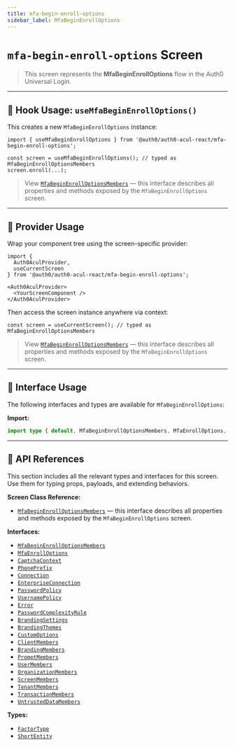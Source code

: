 ```yaml
---
title: mfa-begin-enroll-options
sidebar_label: MfaBeginEnrollOptions
---
```


# `mfa-begin-enroll-options` Screen

> This screen represents the **MfaBeginEnrollOptions** flow in the Auth0 Universal Login.

---

## 🔹 Hook Usage: `useMfaBeginEnrollOptions()`

This creates a new `MfaBeginEnrollOptions` instance:

```tsx
import { useMfaBeginEnrollOptions } from '@auth0/auth0-acul-react/mfa-begin-enroll-options';

const screen = useMfaBeginEnrollOptions(); // typed as MfaBeginEnrollOptionsMembers
screen.enroll(...);
```

> View [`MfaBeginEnrollOptionsMembers`](https://auth0.github.io/universal-login/interfaces/Classes.MfaBeginEnrollOptionsMembers.html) — this interface describes all properties and methods exposed by the `MfaBeginEnrollOptions` screen.

---

## 🔹 Provider Usage

Wrap your component tree using the screen-specific provider:

```tsx
import {
  Auth0AculProvider,
  useCurrentScreen
} from '@auth0/auth0-acul-react/mfa-begin-enroll-options';

<Auth0AculProvider>
  <YourScreenComponent />
</Auth0AculProvider>
```

Then access the screen instance anywhere via context:

```tsx
const screen = useCurrentScreen(); // typed as MfaBeginEnrollOptionsMembers
```

> View [`MfaBeginEnrollOptionsMembers`](https://auth0.github.io/universal-login/interfaces/Classes.MfaBeginEnrollOptionsMembers.html) — this interface describes all properties and methods exposed by the `MfaBeginEnrollOptions` screen.

---

## 🔹 Interface Usage

The following interfaces and types are available for `MfaBeginEnrollOptions`:

**Import:**

```ts
import type { default, MfaBeginEnrollOptionsMembers, MfaEnrollOptions, FactorType, CaptchaContext, PhonePrefix, Connection, EnterpriseConnection, PasswordPolicy, UsernamePolicy, Error, PasswordComplexityRule, BrandingSettings, BrandingThemes, CustomOptions, ShortEntity, ClientMembers, BrandingMembers, PromptMembers, UserMembers, OrganizationMembers, ScreenMembers, TenantMembers, TransactionMembers, UntrustedDataMembers } from '@auth0/auth0-acul-react/mfa-begin-enroll-options';
```

---

## 🔸 API References

This section includes all the relevant types and interfaces for this screen. Use them for typing props, payloads, and extending behaviors.

**Screen Class Reference:**  
- [`MfaBeginEnrollOptionsMembers`](https://auth0.github.io/universal-login/interfaces/Classes.MfaBeginEnrollOptionsMembers.html) — this interface describes all properties and methods exposed by the `MfaBeginEnrollOptions` screen.

**Interfaces:**
- [`MfaBeginEnrollOptionsMembers`](https://auth0.github.io/universal-login/interfaces/Classes.MfaBeginEnrollOptionsMembers.html)
- [`MfaEnrollOptions`](https://auth0.github.io/universal-login/interfaces/Classes.MfaEnrollOptions.html)
- [`CaptchaContext`](https://auth0.github.io/universal-login/interfaces/Classes.CaptchaContext.html)
- [`PhonePrefix`](https://auth0.github.io/universal-login/interfaces/Classes.PhonePrefix.html)
- [`Connection`](https://auth0.github.io/universal-login/interfaces/Classes.Connection.html)
- [`EnterpriseConnection`](https://auth0.github.io/universal-login/interfaces/Classes.EnterpriseConnection.html)
- [`PasswordPolicy`](https://auth0.github.io/universal-login/interfaces/Classes.PasswordPolicy.html)
- [`UsernamePolicy`](https://auth0.github.io/universal-login/interfaces/Classes.UsernamePolicy.html)
- [`Error`](https://auth0.github.io/universal-login/interfaces/Classes.Error.html)
- [`PasswordComplexityRule`](https://auth0.github.io/universal-login/interfaces/Classes.PasswordComplexityRule.html)
- [`BrandingSettings`](https://auth0.github.io/universal-login/interfaces/Classes.BrandingSettings.html)
- [`BrandingThemes`](https://auth0.github.io/universal-login/interfaces/Classes.BrandingThemes.html)
- [`CustomOptions`](https://auth0.github.io/universal-login/interfaces/Classes.CustomOptions.html)
- [`ClientMembers`](https://auth0.github.io/universal-login/interfaces/Classes.ClientMembers.html)
- [`BrandingMembers`](https://auth0.github.io/universal-login/interfaces/Classes.BrandingMembers.html)
- [`PromptMembers`](https://auth0.github.io/universal-login/interfaces/Classes.PromptMembers.html)
- [`UserMembers`](https://auth0.github.io/universal-login/interfaces/Classes.UserMembers.html)
- [`OrganizationMembers`](https://auth0.github.io/universal-login/interfaces/Classes.OrganizationMembers.html)
- [`ScreenMembers`](https://auth0.github.io/universal-login/interfaces/Classes.ScreenMembers.html)
- [`TenantMembers`](https://auth0.github.io/universal-login/interfaces/Classes.TenantMembers.html)
- [`TransactionMembers`](https://auth0.github.io/universal-login/interfaces/Classes.TransactionMembers.html)
- [`UntrustedDataMembers`](https://auth0.github.io/universal-login/interfaces/Classes.UntrustedDataMembers.html)


**Types:**
- [`FactorType`](https://auth0.github.io/universal-login/types/Classes.FactorType.html)
- [`ShortEntity`](https://auth0.github.io/universal-login/types/Classes.ShortEntity.html)
